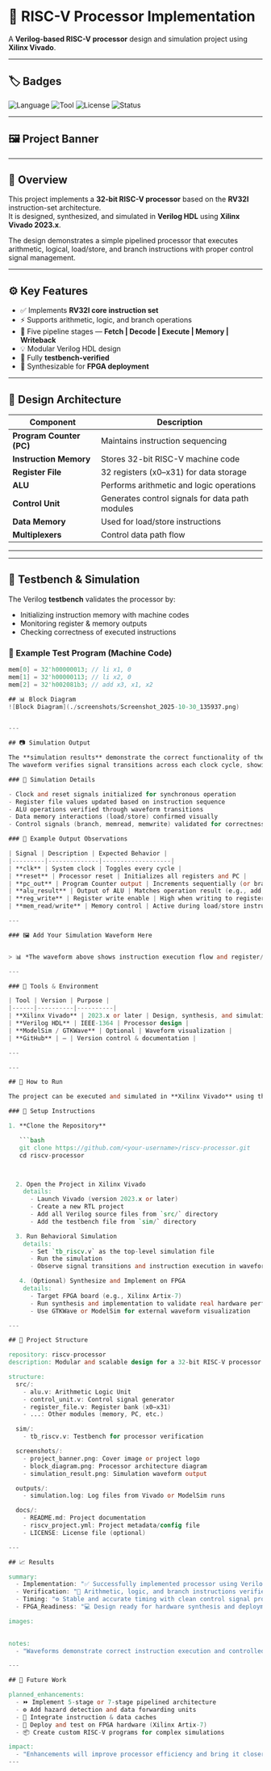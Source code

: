 # 🧠 RISC-V Processor Implementation  

A **Verilog-based RISC-V processor** design and simulation project using **Xilinx Vivado**.

---

## 🏷️ Badges

![Language](https://img.shields.io/badge/Language-Verilog-blue.svg)
![Tool](https://img.shields.io/badge/Tool-Xilinx%20Vivado-orange.svg)
![License](https://img.shields.io/badge/License-MIT-green.svg)
![Status](https://img.shields.io/badge/Status-Completed-success.svg)

---

## 🖼️ Project Banner  



---

## 📘 Overview

This project implements a **32-bit RISC-V processor** based on the **RV32I** instruction-set architecture.  
It is designed, synthesized, and simulated in **Verilog HDL** using **Xilinx Vivado 2023.x**.

The design demonstrates a simple pipelined processor that executes arithmetic, logical, load/store, and branch instructions with proper control signal management.

---

## ⚙️ Key Features

- ✅ Implements **RV32I core instruction set**  
- ⚡ Supports arithmetic, logic, and branch operations  
- 🧩 Five pipeline stages — **Fetch | Decode | Execute | Memory | Writeback**  
- 💡 Modular Verilog HDL design  
- 🧪 Fully **testbench-verified**  
- 🔧 Synthesizable for **FPGA deployment**

---

## 🧩 Design Architecture

| Component | Description |
|------------|-------------|
| **Program Counter (PC)** | Maintains instruction sequencing |
| **Instruction Memory** | Stores 32-bit RISC-V machine code |
| **Register File** | 32 registers (x0–x31) for data storage |
| **ALU** | Performs arithmetic and logic operations |
| **Control Unit** | Generates control signals for data path modules |
| **Data Memory** | Used for load/store instructions |
| **Multiplexers** | Control data path flow |

---

---

## 🧪 Testbench & Simulation

The Verilog **testbench** validates the processor by:

- Initializing instruction memory with machine codes  
- Monitoring register & memory outputs  
- Checking correctness of executed instructions  

### 🧾 Example Test Program (Machine Code)

```verilog
mem[0] = 32'h00000013; // li x1, 0
mem[1] = 32'h00000113; // li x2, 0
mem[2] = 32'h002081b3; // add x3, x1, x2

## 📊 Block Diagram
![Block Diagram](./screenshots/Screenshot_2025-10-30_135937.png)


---

## 📷 Simulation Output

The **simulation results** demonstrate the correct functionality of the RISC-V processor.  
The waveform verifies signal transitions across each clock cycle, showing accurate instruction execution and data path activity.

### 🧩 Simulation Details

- Clock and reset signals initialized for synchronous operation  
- Register file values updated based on instruction sequence  
- ALU operations verified through waveform transitions  
- Data memory interactions (load/store) confirmed visually  
- Control signals (branch, memread, memwrite) validated for correctness  

### 🧮 Example Output Observations

| Signal | Description | Expected Behavior |
|---------|--------------|-------------------|
| **clk** | System clock | Toggles every cycle |
| **reset** | Processor reset | Initializes all registers and PC |
| **pc_out** | Program Counter output | Increments sequentially (or branches) |
| **alu_result** | Output of ALU | Matches operation result (e.g., add, sub, and) |
| **reg_write** | Register write enable | High when writing to register file |
| **mem_read/write** | Memory control | Active during load/store instructions |

---

### 🖼️ Add Your Simulation Waveform Here


> 📊 *The waveform above shows instruction execution flow and register/memory updates during behavioral simulation.*

---

### 🧮 Tools & Environment

| Tool | Version | Purpose |
|------|----------|----------|
| **Xilinx Vivado** | 2023.x or later | Design, synthesis, and simulation |
| **Verilog HDL** | IEEE-1364 | Processor design |
| **ModelSim / GTKWave** | Optional | Waveform visualization |
| **GitHub** | — | Version control & documentation |

---

---

## 🚀 How to Run

The project can be executed and simulated in **Xilinx Vivado** using the following steps:

### 🧰 Setup Instructions

1. **Clone the Repository**

   ```bash
   git clone https://github.com/<your-username>/riscv-processor.git
   cd riscv-processor



  2. Open the Project in Xilinx Vivado
    details:
      - Launch Vivado (version 2023.x or later)
      - Create a new RTL project
      - Add all Verilog source files from `src/` directory
      - Add the testbench file from `sim/` directory

  3. Run Behavioral Simulation
    details:
      - Set `tb_riscv.v` as the top-level simulation file
      - Run the simulation
      - Observe signal transitions and instruction execution in waveform viewer

   4. (Optional) Synthesize and Implement on FPGA
    details:
      - Target FPGA board (e.g., Xilinx Artix-7)
      - Run synthesis and implementation to validate real hardware performance
      - Use GTKWave or ModelSim for external waveform visualization

---

## 📂 Project Structure

repository: riscv-processor
description: Modular and scalable design for a 32-bit RISC-V processor project

structure:
  src/:
    - alu.v: Arithmetic Logic Unit
    - control_unit.v: Control signal generator
    - register_file.v: Register bank (x0–x31)
    - ...: Other modules (memory, PC, etc.)

  sim/:
    - tb_riscv.v: Testbench for processor verification

  screenshots/:
    - project_banner.png: Cover image or project logo
    - block_diagram.png: Processor architecture diagram
    - simulation_result.png: Simulation waveform output

  outputs/:
    - simulation.log: Log files from Vivado or ModelSim runs

  docs/:
    - README.md: Project documentation
    - riscv_project.yml: Project metadata/config file
    - LICENSE: License file (optional)

---

## 📈 Results

summary:
  - Implementation: "✅ Successfully implemented processor using Verilog HDL"
  - Verification: "🧠 Arithmetic, logic, and branch instructions verified via testbench"
  - Timing: "⚙️ Stable and accurate timing with clean control signal propagation"
  - FPGA_Readiness: "💻 Design ready for hardware synthesis and deployment"

images:
  

notes:
  - "Waveforms demonstrate correct instruction execution and controlled data flow."

---

## 🧭 Future Work

planned_enhancements:
  - ⏩ Implement 5-stage or 7-stage pipelined architecture
  - ⚙️ Add hazard detection and data forwarding units
  - 🧠 Integrate instruction & data caches
  - 🔌 Deploy and test on FPGA hardware (Xilinx Artix-7)
  - 📦 Create custom RISC-V programs for complex simulations

impact:
  - "Enhancements will improve processor efficiency and bring it closer to a production-grade RISC-V core."
---



